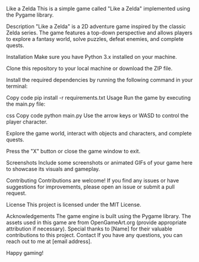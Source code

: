 Like a Zelda
This is a simple game called "Like a Zelda" implemented using the Pygame library.

Description
"Like a Zelda" is a 2D adventure game inspired by the classic Zelda series. The game features a top-down perspective and allows players to explore a fantasy world, solve puzzles, defeat enemies, and complete quests.

Installation
Make sure you have Python 3.x installed on your machine.

Clone this repository to your local machine or download the ZIP file.

Install the required dependencies by running the following command in your terminal:

Copy code
pip install -r requirements.txt
Usage
Run the game by executing the main.py file:

css
Copy code
python main.py
Use the arrow keys or WASD to control the player character.

Explore the game world, interact with objects and characters, and complete quests.

Press the "X" button or close the game window to exit.

Screenshots
Include some screenshots or animated GIFs of your game here to showcase its visuals and gameplay.

Contributing
Contributions are welcome! If you find any issues or have suggestions for improvements, please open an issue or submit a pull request.

License
This project is licensed under the MIT License.

Acknowledgements
The game engine is built using the Pygame library.
The assets used in this game are from OpenGameArt.org (provide appropriate attribution if necessary).
Special thanks to [Name] for their valuable contributions to this project.
Contact
If you have any questions, you can reach out to me at [email address].

Happy gaming!
